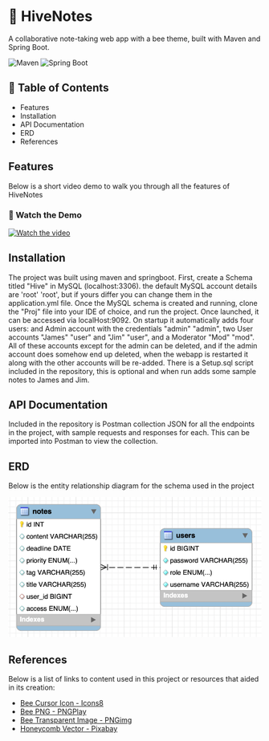 # 🐝 HiveNotes
A collaborative note-taking web app with a bee theme, built with Maven and Spring Boot.

![Maven](https://img.shields.io/badge/Maven-4.0.0-C71A36?logo=apache-maven&style=for-the-badge)
![Spring Boot](https://img.shields.io/badge/Spring%20Boot-3.4.3-brightgreen?logo=springboot&style=for-the-badge)

## 📜 Table of Contents
- Features
- Installation
- API Documentation
- ERD
- References

## Features
Below is a short video demo to walk you through all the features of HiveNotes

### 🎥 Watch the Demo
[![Watch the video](https://img.youtube.com/vi/jEKoQhoWZrc/0.jpg)](https://www.youtube.com/watch?v=jEKoQhoWZrc)

## Installation
The project was built using maven and springboot. First, create a Schema titled "Hive" in MySQL (localhost:3306). the default MySQL account details are 'root' 'root', but if yours differ you can change them in the application.yml file. Once the MySQL schema is created and running, clone the "Proj" file into your IDE of choice, and run the project. Once launched, it can be accessed via localHost:9092. On startup it automatically adds four users: and Admin account with the credentials "admin" "admin", two User accounts "James" "user" and "Jim" "user", and a Moderator "Mod" "mod". All of these accounts except for the admin can be deleted, and if the admin account does somehow end up deleted, when the webapp is restarted it along with the other accounts will be re-added. There is a Setup.sql script included in the repository, this is optional and when run adds some sample notes to James and Jim.

## API Documentation
Included in the repository is Postman collection JSON for all the endpoints in the project, with sample requests and responses for each. This can be imported into Postman to view the collection.

## ERD
Below is the entity relationship diagram for the schema used in the project

![Alt text](https://github.com/Scott-MASE/PersonalSBProj/blob/More-fixed/docs/ERD.png?raw=true)

## References
Below is a list of links to content used in this project or resources that aided in its creation:

- [Bee Cursor Icon - Icons8](https://icons8.com/icons/set/bee-cursor)
- [Bee PNG - PNGPlay](https://www.pngplay.com/image/125266)
- [Bee Transparent Image - PNGimg](https://pngimg.com/image/74646)
- [Honeycomb Vector - Pixabay](https://pixabay.com/vectors/honeycomb-gradient-hexagon-orange-308722/)







